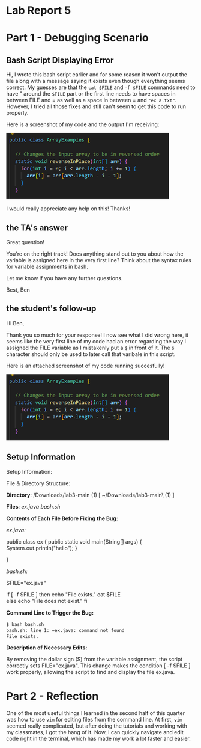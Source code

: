 # Lab Report 5

# Part 1 - Debugging Scenario

## Bash Script Displaying Error

Hi, I wrote this bash script earlier and for some reason it won't output the file along with a message saying it exists even though everything seems correct.
My guesses are that the `cat $FILE` and `-f $FILE` commands need to have " around the `$FILE` part or the first line needs to have spaces in between FILE and = as well as a space in between = and `"ex a.txt"`. 
However, I tried all those fixes and still can't seem to get this code to run properly. 

Here is a screenshot of my code and the output I'm receiving:

![Image](bugchosen.png)

I would really appreciate any help on this! Thanks!

## **the TA's answer**

Great question! 

You're on the right track! Does anything stand out to you about how the variable is assigned here in the very first line? Think about the syntax rules for variable assignments in bash.

Let me know if you have any further questions.

Best,
Ben

## **the student's follow-up**

Hi Ben, 

Thank you so much for your response! 
I now see what I did wrong here, it seems like the very first line of my code had an error regarding the way I assigned the FILE variable as I mistakenly put a `$` in front of it. 
The `$` character should only be used to later call that varibale in this script. 

Here is an attached screenshot of my code running succesfully!


![Image](bugchosen.png)


## Setup Information

Setup Information:

File & Directory Structure:

**Directory**: /Downloads/lab3-main (1) [ ~/Downloads/lab3-main\ \(1\) ]

**Files**:
*ex.java*
*bash.sh*

**Contents of Each File Before Fixing the Bug:**

*ex.java:*

public class ex {
     public static void main(String[] args) {
            System.out.println("hello");
        }
    
}

*bash.sh:*

$FILE="ex.java" 

if [ -f $FILE ]
then
    echo "File exists."
    cat $FILE  
else
    echo "File does not exist."
fi

**Command Line to Trigger the Bug:**

```
$ bash bash.sh
bash.sh: line 1: =ex.java: command not found
File exists.
```

**Description of Necessary Edits:**

By removing the dollar sign ($) from the variable assignment, the script correctly sets FILE="ex.java". 
This change makes the condition [ -f $FILE ] work properly, allowing the script to find and display the file ex.java.



# Part 2 - Reflection


One of the most useful things I learned in the second half of this quarter was how to use `vim` for editing files from the command line. 
At first, `vim` seemed really complicated, but after doing the tutorials and working with my classmates, I got the hang of it.
Now, I can quickly navigate and edit code right in the terminal, which has made my work a lot faster and easier.




